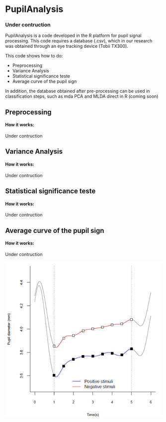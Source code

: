 # PupilAnalysis
### Under contruction

PupilAnalysis is a code developed in the R platform for pupil signal processing.
This code requires a database (.csv), which in our research was obtained through an eye tracking device (Tobii TX300).

This code shows how to do:
- Preprocessing
- Variance Analysis
- Statistical significance teste
- Average curve of the pupil sign

In addition, the database obtained after pre-processing can be used in classification steps, such as mda
PCA and MLDA direct in R (coming soon)

## Preprocessing
#### How it works:
Under contruction

## Variance Analysis
#### How it works:
Under contruction

## Statistical significance teste
#### How it works:
Under contruction

## Average curve of the pupil sign
#### How it works:
Under contruction

![Image](scr/AverageCurve.png)

